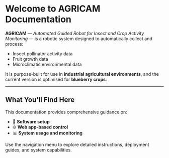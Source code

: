 
<!-- ![DAIMS Logo](assets/DAIMS_LOGO.png) -->

# Welcome to AGRICAM Documentation

**AGRICAM** — *Automated Guided Robot for Insect and Crop Activity Monitoring* — is a robotic system designed to automatically collect and process:

- Insect pollinator activity data  
- Fruit growth data  
- Microclimatic environmental data  

It is purpose-built for use in **industrial agricultural environments**, and the current version is optimised for **blueberry crops**.

---

## What You'll Find Here

This documentation provides comprehensive guidance on:

- 🔧 **Software setup**  
- 🌐 **Web app-based control**  
- 📊 **System usage and monitoring**

Use the navigation menu to explore detailed instructions, deployment guides, and system capabilities.

